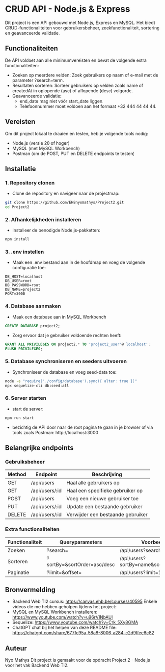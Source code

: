 # CRUD API - Node.js & Express

Dit project is een API gebouwd met Node.js, Express en MySQL. Het biedt CRUD-functionaliteiten voor gebruikersbeheer, zoekfunctionaliteit, sortering en geavanceerde validatie.

## Functionaliteiten

De API voldoet aan alle minimumvereisten en bevat de volgende extra functionaliteiten:
- Zoeken op meerdere velden: Zoek gebruikers op naam of e-mail met de parameter ?search=term.
- Resultaten sorteren: Sorteer gebruikers op velden zoals name of createdAt in oplopende (asc) of aflopende (desc) volgorde.
- Geavanceerde validatie:
  - end_date mag niet vóór start_date liggen.
  - Telefoonnummer moet voldoen aan het formaat +32 444 44 44 44.

## Vereisten

Om dit project lokaal te draaien en testen, heb je volgende tools nodig:
- Node.js (versie 20 of hoger)
- MySQL (met MySQL Workbench)
- Postman (om de POST, PUT en DELETE endpoints te testen)

## Installatie
### 1. Repository clonen
- Clone de repository en navigeer naar de projectmap:
```bash
git clone https://github.com/EHBnyomathys/Project2.git
cd Project2
```
### 2. Afhankelijkheden installeren
- Installeer de benodigde Node.js-pakketten:
```bash
npm install
```
### 3. .env instellen
- Maak een .env bestand aan in de hoofdmap en voeg de volgende configuratie toe:
```env
DB_HOST=localhost
DB_USER=root
DB_PASSWORD=root
DB_NAME=project2
PORT=3000
```
### 4. Database aanmaken
- Maak een database aan in MySQL Workbench
```sql
CREATE DATABASE project2;
```
- Zorg ervoor dat je gebruiker voldoende rechten heeft:
```sql
GRANT ALL PRIVILEGES ON project2.* TO 'project2_user'@'localhost';
FLUSH PRIVILEGES;
```
### 5. Database synchroniseren en seeders uitvoeren
- Synchroniseer de database en voeg seed-data toe:
```bash
node -e "require('./config/database').sync({ alter: true })"
npx sequelize-cli db:seed:all
```
### 6. Server starten
- start de server:
```bash
npm run start
```
- bezichtig de API door naar de root pagina te gaan in je browser of via tools zoals Postman:
http://localhost:3000

## Belangrijke endpoints
### Gebruiksbeheer
| Method | Endpoint         | Beschrijving              |
|--------|------------------|---------------------------|
| GET    | /api/users       | Haal alle gebruikers op   |
| GET    | /api/users/:id   | Haal een specifieke gebruiker op |
| POST   | /api/users       | Voeg een nieuwe gebruiker toe |
| PUT    | /api/users/:id   | Update een bestaande gebruiker |
| DELETE | /api/users/:id   | Verwijder een bestaande gebruiker |

### Extra functionaliteiten
| Functionaliteit | Queryparameters          | Voorbeeld                         |
|-----------------|--------------------------|-----------------------------------|
| Zoeken         | ?search=<term>           | /api/users?search=Alice           |
| Sorteren       | ?sortBy=<veld>&sortOrder=asc/desc | /api/users?sortBy=name&sortOrder=asc |
| Paginatie      | ?limit=<aantal>&offset=<aantal> | /api/users?limit=10&offset=0     |

## Bronvermelding
- Backend Web TI2 cursus: https://canvas.ehb.be/courses/40595
Enkele videos die me hebben geholpen tijdens het project:
- MySQL en MySQL Workbench installeren: https://www.youtube.com/watch?v=u96rVINbAUI
- Sequelize: https://www.youtube.com/watch?v=Crk_5Xy8GMA
- ChatGPT chat bij het helpen van deze README file: https://chatgpt.com/share/677fc95a-58a8-8006-a284-c2d9ffee6c82

## Auteur
Nyo Mathys
Dit project is gemaakt voor de opdracht Project 2 - Node.js voor het vak Backend Web TI2.
